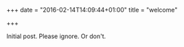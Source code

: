 +++
date = "2016-02-14T14:09:44+01:00"
title = "welcome"

+++

Initial post. Please ignore. Or don't. 
